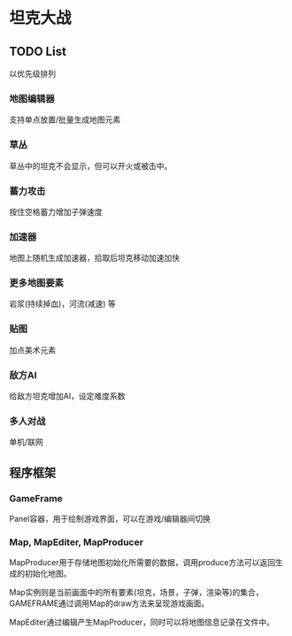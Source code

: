 # 坦克大战
## TODO List
以优先级排列
### 地图编辑器
支持单点放置/批量生成地图元素

### 草丛
草丛中的坦克不会显示，但可以开火或被击中。

### 蓄力攻击
按住空格蓄力增加子弹速度

### 加速器
地图上随机生成加速器，拾取后坦克移动加速加快

### 更多地图要素
岩浆(持续掉血)，河流(减速) 等

### 贴图
加点美术元素

### 敌方AI
给敌方坦克增加AI，设定难度系数

### 多人对战
单机/联网


## 程序框架

### GameFrame
Panel容器，用于绘制游戏界面，可以在游戏/编辑器间切换

### Map, MapEditer, MapProducer
MapProducer用于存储地图初始化所需要的数据，调用produce方法可以返回生成的初始化地图。

Map实例则是当前画面中的所有要素(坦克，场景，子弹，渲染等)的集合，GAMEFRAME通过调用Map的draw方法来呈现游戏画面。

MapEditer通过编辑产生MapProducer，同时可以将地图信息记录在文件中。